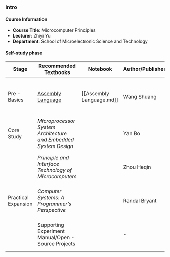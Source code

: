 ### Intro

#### Course Information

- **Course Title**: Microcomputer Principles
- **Lecturer**: Zhiyi Yu
- **Department**: School of Microelectronic Science and Technology

#### Self-study phase

| Stage               | Recommended Textbooks      |Notebook                           | Author/Publisher       | Key Contents                          |
|---------------------|-------------------------------------------------------|---------|------------------------|---------------------------------------|
| Pre - Basics        | [Assembly Language](https://vip.123pan.cn/1823290578/15319745)             |   [[Assembly Language.md]]                  | Wang Shuang            | Instruction set, Addressing modes, Simple algorithms |
| Core Study          | *Microprocessor System Architecture and Embedded System Design* |     | Yan Bo                 | ARM architecture, Bus, Interrupt mechanism |
|                     | *Principle and Interface Technology of Microcomputers* |   | Zhou Heqin             | 8086 structure, Interface chip programming |
| Practical Expansion | *Computer Systems: A Programmer’s Perspective*   |    | Randal Bryant          | Memory system, Program execution principles |
|                     | Supporting Experiment Manual/Open - Source Projects  | |   -                      | Hardware experiments, Code simulation practice |


